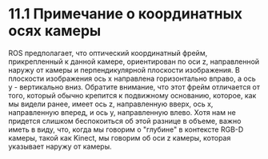 # 11.1 Примечание о координатных осях камеры

ROS предполагает, что оптический координатный фрейм, прикрепленный к данной камере, ориентирован по оси z, направленной наружу от камеры и перпендикулярной плоскости изображения. В плоскости изображения ось x направлена горизонтально вправо, а ось y - вертикально вниз. Обратите внимание, что этот фрейм отличается от того, который обычно крепится к подвижному основанию, которое, как мы видели ранее, имеет ось z, направленную вверх, ось x, направленную вперед, и ось y, направленную влево. Хотя нам не придется слишком беспокоиться об этой разнице в объеме, важно иметь в виду, что, когда мы говорим о "глубине" в контексте RGB-D камеры, такой как Kinect, мы говорим об оси z камеры, которая указывает наружу от камеры.

